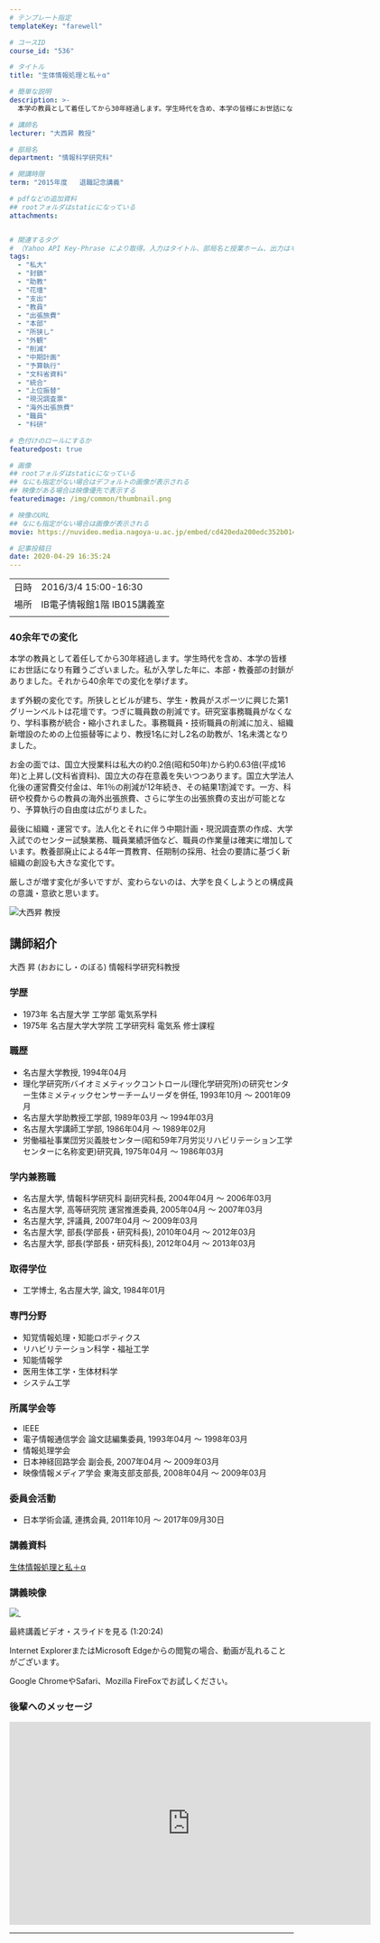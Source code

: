 ```yaml
---
# テンプレート指定
templateKey: "farewell"

# コースID
course_id: "536"

# タイトル
title: "生体情報処理と私＋α"

# 簡単な説明
description: >-
  本学の教員として着任してから30年経過します。学生時代を含め、本学の皆様にお世話になり有難うございました。私が入学した年に、本部・教養部の封鎖がありました。それから40余年での変化を挙げます。まず外観の変化です。所狭しとビルが建ち、学生・教員がスポーツに興じた第1グリーンベルトは花壇です。つぎに職員数の削減です。研究室事務職員がなくなり、学科事務が統合・縮小されました。事務職員・技術職員の ....

# 講師名
lecturer: "大西昇 教授"

# 部局名
department: "情報科学研究科"

# 開講時限
term: "2015年度	退職記念講義"

# pdfなどの追加資料
## rootフォルダはstaticになっている
attachments:


# 関連するタグ
# （Yahoo API Key-Phrase により取得。入力はタイトル、部局名と授業ホーム、出力はキーフレーズ（tags））
tags:
  - "私大"
  - "封鎖"
  - "助教"
  - "花壇"
  - "支出"
  - "教員"
  - "出張旅費"
  - "本部"
  - "所狭し"
  - "外観"
  - "削減"
  - "中期計画"
  - "予算執行"
  - "文科省資料"
  - "統合"
  - "上位振替"
  - "現況調査票"
  - "海外出張旅費"
  - "職員"
  - "科研"

# 色付けのロールにするか
featuredpost: true

# 画像
## rootフォルダはstaticになっている
## なにも指定がない場合はデフォルトの画像が表示される
## 映像がある場合は映像優先で表示する
featuredimage: /img/common/thumbnail.png

# 映像のURL
## なにも指定がない場合は画像が表示される
movie: https://nuvideo.media.nagoya-u.ac.jp/embed/cd420eda200edc352b014b9158d6c6ade21f2570

# 記事投稿日
date: 2020-04-29 16:35:24
---
```


|   |   |
|---|---|
| 日時 | 2016/3/4  15:00-16:30 |
| 場所 | IB電子情報館1階 IB015講義室 |
|   |   |


### 40余年での変化

本学の教員として着任してから30年経過します。学生時代を含め、本学の皆様にお世話になり有難うございました。私が入学した年に、本部・教養部の封鎖がありました。それから40余年での変化を挙げます。

まず外観の変化です。所狭しとビルが建ち、学生・教員がスポーツに興じた第1グリーンベルトは花壇です。つぎに職員数の削減です。研究室事務職員がなくなり、学科事務が統合・縮小されました。事務職員・技術職員の削減に加え、組織新増設のための上位振替等により、教授1名に対し2名の助教が、1名未満となりました。

お金の面では、国立大授業料は私大の約0.2倍(昭和50年)から約0.63倍(平成16年)と上昇し(文科省資料)、国立大の存在意義を失いつつあります。国立大学法人化後の運営費交付金は、年1％の削減が12年続き、その結果1割減です。一方、科研や校費からの教員の海外出張旅費、さらに学生の出張旅費の支出が可能となり、予算執行の自由度は広がりました。

最後に組織・運営です。法人化とそれに伴う中期計画・現況調査票の作成、大学入試でのセンター試験業務、職員業績評価など、職員の作業量は確実に増加しています。教養部廃止による4年一貫教育、任期制の採用、社会の要請に基づく新組織の創設も大きな変化です。

厳しさが増す変化が多いですが、変わらないのは、大学を良くしようとの構成員の意識・意欲と思います。


![大西昇 教授](https://ocw.nagoya-u.jp/files/536/100001759.jpg) 


## 講師紹介

大西 昇 (おおにし・のぼる) 情報科学研究科教授

### 学歴

* 1973年 名古屋大学 工学部 電気系学科
* 1975年 名古屋大学大学院 工学研究科 電気系 修士課程


### 職歴

* 名古屋大学教授, 1994年04月
* 理化学研究所バイオミメティックコントロール(理化学研究所)の研究センター生体ミメティックセンサーチームリーダを併任, 1993年10月 ～ 2001年09月
* 名古屋大学助教授工学部, 1989年03月 ～ 1994年03月
* 名古屋大学講師工学部, 1986年04月 ～ 1989年02月
* 労働福祉事業団労災義肢センター(昭和59年7月労災リハビリテーション工学センターに名称変更)研究員, 1975年04月 ～ 1986年03月


### 学内兼務職

* 名古屋大学, 情報科学研究科 副研究科長, 2004年04月 ～ 2006年03月
* 名古屋大学, 高等研究院 運営推進委員, 2005年04月 ～ 2007年03月
* 名古屋大学, 評議員, 2007年04月 ～ 2009年03月
* 名古屋大学, 部長(学部長・研究科長), 2010年04月 ～ 2012年03月
* 名古屋大学, 部長(学部長・研究科長), 2012年04月 ～ 2013年03月


### 取得学位

* 工学博士, 名古屋大学, 論文, 1984年01月



### 専門分野

* 知覚情報処理・知能ロボティクス
* リハビリテーション科学・福祉工学
* 知能情報学
* 医用生体工学・生体材料学
* システム工学


### 所属学会等

* IEEE
* 電子情報通信学会 論文誌編集委員, 1993年04月 ～ 1998年03月
* 情報処理学会
* 日本神経回路学会 副会長, 2007年04月 ～ 2009年03月
* 映像情報メディア学会 東海支部支部長, 2008年04月 ～ 2009年03月


### 委員会活動

* 日本学術会議, 連携会員, 2011年10月 ～ 2017年09月30日


### 講義資料

[生体情報処理と私＋α](https://ocw.nagoya-u.jp/files/536/Ohnishi-Lecture201603-4.pdf) 


### 講義映像

[![&nbsp;](https://ocw.nagoya-u.jp/files/536/thumbnail.jpg) ](https://nuvideo.media.nagoya-u.ac.jp/embed/cd420eda200edc352b014b9158d6c6ade21f2570)

最終講義ビデオ・スライドを見る (1:20:24)



Internet ExplorerまたはMicrosoft Edgeからの閲覧の場合、動画が乱れることがございます。

Google ChromeやSafari、Mozilla FireFoxでお試しください。

### 後輩へのメッセージ

<iframe src="https://nuvideo.media.nagoya-u.ac.jp/embed/ead4fee8fec3423c4c9a710aa9bb54885e0f6690" width="640" height="360" frameborder="0" allowfullscreen></iframe>





-----